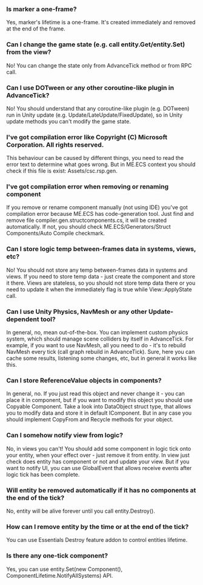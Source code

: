 ### Is marker a one-frame?
<answer>Yes, marker's lifetime is a one-frame. It's created immediately and removed at the end of the frame.</answer>

### Can I change the game state (e.g. call entity.Get/entity.Set) from the view?
<answer>No! You can change the state only from AdvanceTick method or from RPC call.</answer>

### Can I use DOTween or any other coroutine-like plugin in AdvanceTick?
<answer>No! You should understand that any coroutine-like plugin (e.g. DOTween) run in Unity update (e.g. Update/LateUpdate/FixedUpdate), so in Unity update methods you can't modify the game state.</answer>

### I've got compilation error like Copyright (C) Microsoft Corporation. All rights reserved.
<answer>This behaviour can be caused by different things, you need to read the error text to determine what goes wrong. But in ME.ECS context you should check if this file is exist: Assets/csc.rsp.gen.</answer>

### I've got compilation error when removing or renaming component
<answer>If you remove or rename component manually (not using IDE) you've got compilation error because ME.ECS has code-generation tool. Just find and remove file compiler.gen.structcomponents.cs, it will be created automatically. If not, you should check ME.ECS/Generators/Struct Components/Auto Compile checkmark.</answer>

### Can I store logic temp between-frames data in systems, views, etc?
<answer>No! You should not store any temp between-frames data in systems and views. If you need to store temp data - just create the component and store it there. Views are stateless, so you should not store temp data there or you need to update it when the immediately flag is true while View::ApplyState call.</answer>

### Can I use Unity Physics, NavMesh or any other Update-dependent tool?
<answer>In general, no, mean out-of-the-box. You can implement custom physics system, which should manage scene colliders by itself in AdvanceTick. For example, if you want to use NavMesh, all you need to do - it's to rebuild NavMesh every tick (call graph rebuild in AdvanceTick). Sure, here you can cache some results, listening some changes, etc, but in general it works like this.</answer>

### Can I store ReferenceValue objects in components?
<answer>In general, no. If you just read this object and never change it - you can place it in component, but if you want to modify this object you should use Copyable Component. Take a look into DataObject struct type, that allows you to modify data and store it in default IComponent. But in any case you should implement CopyFrom and Recycle methods for your object.</answer>

### Can I somehow notify view from logic?
<answer>No, in views you can't! You should add some component in logic tick onto your entity, when your effect over - just remove it from entity. In view just check does entity has component or not and update your view.</answer>
<answer>But if you want to notify UI, you can use GlobalEvent that allows receive events after logic tick has been complete.</answer>

### Will entity be removed automatically if it has no components at the end of the tick?
<answer>No, entity will be alive forever until you call entity.Destroy().</answer>

### How can I remove entity by the time or at the end of the tick?
<answer>You can use Essentials Destroy feature addon to control entities lifetime.</answer>

### Is there any one-tick component?
<answer>Yes, you can use entity.Set(new Component(), ComponentLifetime.NotifyAllSystems) API.</answer>

